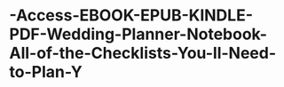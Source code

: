 # -Access-EBOOK-EPUB-KINDLE-PDF-Wedding-Planner-Notebook-All-of-the-Checklists-You-ll-Need-to-Plan-Y